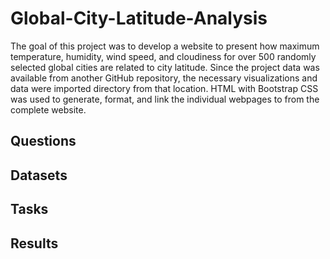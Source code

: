 # Global-City-Latitude-Analysis

The goal of this project was to develop a website to present how maximum temperature, humidity, wind speed, and cloudiness for over 500 randomly selected global cities are related to city latitude. Since the project data was available from another GitHub repository, the necessary visualizations and data were imported directory from that location. HTML with Bootstrap CSS was used to generate, format, and link the individual webpages to from the complete website.

## Questions



## Datasets



## Tasks



## Results

